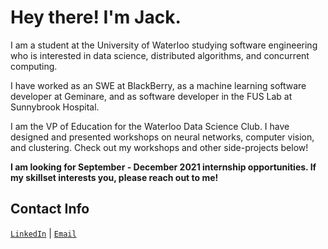 # Hey there! I'm **Jack**.

I am a student at the University of Waterloo studying software engineering who is interested in data science, distributed algorithms, and concurrent computing.

I have worked as an SWE at BlackBerry, as a machine learning software developer at Geminare, and as software developer in the FUS Lab at Sunnybrook Hospital.

I am the VP of Education for the Waterloo Data Science Club. I have designed and presented workshops on neural networks, computer vision, and clustering. Check out my workshops and other side-projects below! 

**I am looking for September - December 2021 internship opportunities. If my skillset interests you, please reach out to me!**

## Contact Info 

<code>[LinkedIn](https://www.linkedin.com/in/jack-douglas-910896150/)</code> | <code>[Email](mailto:jack.douglas@uwaterloo.ca)</code>

<!--
**J-Douglas/J-Douglas** is a ✨ _special_ ✨ repository because its `README.md` (this file) appears on your GitHub profile.

Here are some ideas to get you started:

- 🔭 I’m currently working on ...
- 🌱 I’m currently learning ...
- 👯 I’m looking to collaborate on ...
- 🤔 I’m looking for help with ...
- 💬 Ask me about ...
- 📫 How to reach me: ...
- 😄 Pronouns: ...
- ⚡ Fun fact: ...
-->

